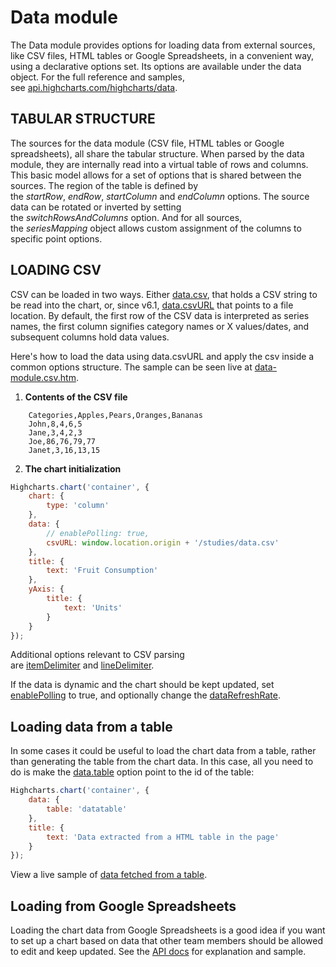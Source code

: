 # Data module

The Data module provides options for loading data from external sources, like CSV files, HTML tables or Google Spreadsheets, in a convenient way, using a declarative options set. Its options are available under the data object. For the full reference and samples, see [api.highcharts.com/highcharts/data](https://api.highcharts.com/highcharts/data).

## TABULAR STRUCTURE

The sources for the data module (CSV file, HTML tables or Google spreadsheets), all share the tabular structure. When parsed by the data module, they are internally read into a virtual table of rows and columns. This basic model allows for a set of options that is shared between the sources. The region of the table is defined by the *startRow*, *endRow*, *startColumn* and *endColumn* options. The source data can be rotated or inverted by setting the *switchRowsAndColumns* option. And for all sources, the *seriesMapping* object allows custom assignment of the columns to specific point options.

## LOADING CSV

CSV can be loaded in two ways. Either [data.csv](https://api.highcharts.com/highcharts/data.csv), that holds a CSV string to be read into the chart, or, since v6.1, [data.csvURL](https://api.highcharts.com/highcharts/data.csvURL) that points to a file location. By default, the first row of the CSV data is interpreted as series names, the first column signifies category names or X values/dates, and subsequent columns hold data values.

Here's how to load the data using data.csvURL and apply the csv inside a common options structure. The sample can be seen live at [data-module.csv.htm](https://highcharts.com/studies/data-module-csv.htm).

1. **Contents of the CSV file**

```
    Categories,Apples,Pears,Oranges,Bananas
    John,8,4,6,5
    Jane,3,4,2,3
    Joe,86,76,79,77
    Janet,3,16,13,15
```

2. **The chart initialization**

```js
Highcharts.chart('container', {
    chart: {
        type: 'column'
    },
    data: {
        // enablePolling: true,
        csvURL: window.location.origin + '/studies/data.csv'
    },
    title: {
        text: 'Fruit Consumption'
    },
    yAxis: {
        title: {
            text: 'Units'
        }
    }
});
```

Additional options relevant to CSV parsing are [itemDelimiter](https://api.highcharts.com/highcharts/data.itemDelimiter) and [lineDelimiter](https://api.highcharts.com/highcharts/data.lineDelimiter).

If the data is dynamic and the chart should be kept updated, set [enablePolling](https://api.highcharts.com/highcharts/data.enablePolling) to true, and optionally change the [dataRefreshRate](https://api.highcharts.com/highcharts/data.dataRefreshRate).

## Loading data from a table

In some cases it could be useful to load the chart data from a table, rather than generating the table from the chart data. In this case, all you need to do is make the [data.table](https://api.highcharts.com/highcharts/data.table) option point to the id of the table:

```js
Highcharts.chart('container', {
    data: {
        table: 'datatable'
    },
    title: {
        text: 'Data extracted from a HTML table in the page'
    }
});
```

View a live sample of [data fetched from a table](https://jsfiddle.net/gh/get/library/pure/highcharts/highcharts/tree/master/samples/highcharts/demo/column-parsed/).

## Loading from Google Spreadsheets

Loading the chart data from Google Spreadsheets is a good idea if you want to set up a chart based on data that other team members should be allowed to edit and keep updated. See the [API docs](https://api.highcharts.com/highcharts/data.googleSpreadsheetKey) for explanation and sample.
